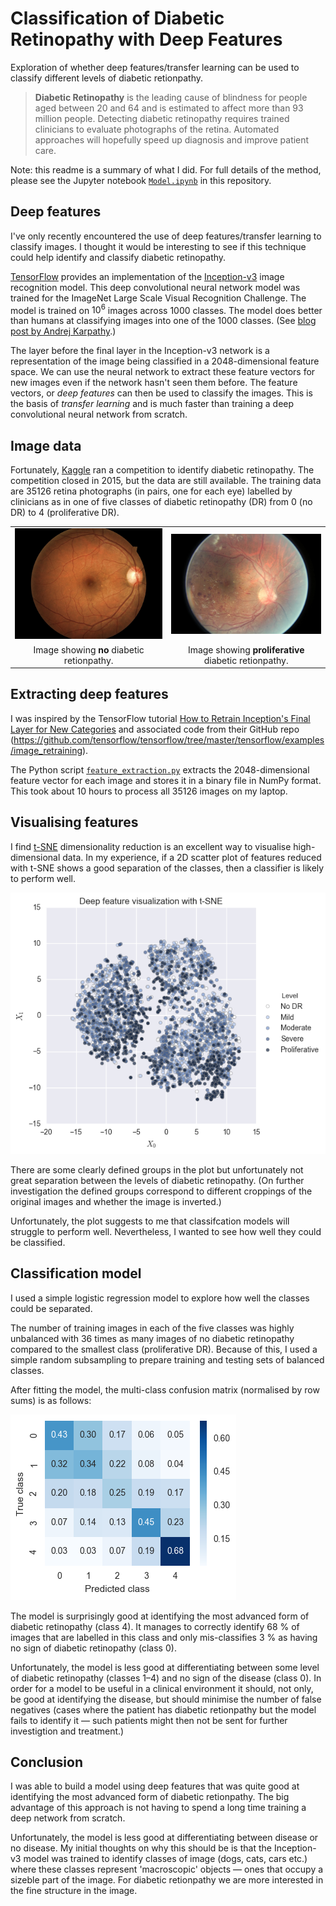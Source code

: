 
# Classification of Diabetic Retinopathy with Deep Features
Exploration of whether deep features/transfer learning can be used to classify different levels of diabetic retionpathy.

> **Diabetic Retinopathy** is the leading cause of blindness for people aged between 20 and 64 and is estimated to affect more than 93 million people. Detecting diabetic retinopathy requires trained clinicians to evaluate photographs of the retina. Automated approaches will hopefully speed up diagnosis and improve patient care.

Note: this readme is a summary of what I did. For full details of the method, please see the Jupyter notebook [`Model.ipynb`](Model.ipynb) in this repository.

## Deep features

I've only recently encountered the use of deep features/transfer learning to classify images. I thought it would be interesting to see if this technique could help identify and classify diabetic retinopathy. 

[TensorFlow](https://www.tensorflow.org) provides an implementation of the [Inception-v3](http://arxiv.org/abs/1512.00567) image recognition model. This deep convolutional neural network model was trained for the ImageNet Large Scale Visual Recognition Challenge. The model is trained on $10^6$ images across 1000 classes. The model does better than humans at classifying images into one of the 1000 classes. (See [blog post by Andrej Karpathy](http://karpathy.github.io/2014/09/02/what-i-learned-from-competing-against-a-convnet-on-imagenet/).) 

The layer before the final layer in the Inception-v3 network is a representation of the image being classified in a 2048-dimensional feature space. We can use the neural network to extract these feature vectors for new images even if the network hasn't seen them before. The feature vectors, or _deep features_ can then be used to classify the images. This is the basis of _transfer learning_ and is much faster than training a deep convolutional neural network from scratch.

## Image data

Fortunately, [Kaggle](https://www.kaggle.com) ran a competition to identify diabetic retinopathy. The competition closed in 2015, but the data are still available. The training data are 35126 retina photographs (in pairs, one for each eye) labelled by clinicians as in one of five classes of diabetic retinopathy (DR) from 0 (no DR) to 4 (proliferative DR).

<table> 
  <tr> 
    <td><img src="README.content/nodr.jpeg" alt="no diabetic retinopathy"></td> 
    <td><img src="README.content/proliferative.jpeg" alt="proliiferative diabetic retinopathy"></td> 
  </tr> 
  <tr> 
    <td><center>Image showing <b>no</b> diabetic retionpathy.</center></td> 
    <td><center>Image showing <b>proliferative</b> diabetic retionpathy.</center></td> 
  </tr> 
</table>

## Extracting deep features

I was inspired by the TensorFlow tutorial [How to Retrain Inception's Final Layer for New Categories](https://www.tensorflow.org/how_tos/image_retraining/) and associated code from their GitHub repo (https://github.com/tensorflow/tensorflow/tree/master/tensorflow/examples/image_retraining).

The Python script [`feature_extraction.py`](feature_extraction.py) extracts the 2048-dimensional feature vector for each image and stores it in a binary file in NumPy format. This took about 10 hours to process all 35126 images on my laptop.

## Visualising features

I find [t-SNE](https://lvdmaaten.github.io/tsne/) dimensionality reduction is an excellent way to visualise high-dimensional data. In my experience, if a 2D scatter plot of features reduced with t-SNE shows a good separation of the classes, then a classifier is likely to perform well. 

![t-SNE plot of feature vectors](README.content/tsne.png)

There are some clearly defined groups in the plot but unfortunately not great separation between the levels of diabetic retinopathy. (On further investigation the defined groups correspond to different croppings of the original images and whether the image is inverted.) 

Unfortunately, the plot suggests to me that classifcation models will struggle to perform well. Nevertheless, I wanted to see how well they could be classified.

## Classification model

I used a simple logistic regression model to explore how well the classes could be separated.

The number of training images in each of the five classes was highly unbalanced with 36 times as many images of no diabetic retinopathy compared to the smallest class (proliferative DR). Because of this, I used a simple random subsampling to prepare training and testing sets of balanced classes. 

After fitting the model, the multi-class confusion matrix (normalised by row sums) is as follows:

![Confusion matrix](README.content/cm.png)

The model is surprisingly good at identifying the most advanced form of diabetic retinopathy (class 4). It manages to correctly identify 68 % of images that are labelled in this class and only mis-classifies 3 % as having no sign of diabetic retinopathy (class 0).

Unfortunately, the model is less good at differentiating between some level of diabetic retinopathy (classes 1–4) and no sign of the disease (class 0). In order for a model to be useful in a clinical environment it should, not only, be good at identifying the disease, but should minimise the number of false negatives (cases where the patient has diabetic retionpathy but the model fails to identify it — such patients might then not be sent for further investigtion and treatment.)

## Conclusion

I was able to build a model using deep features that was quite good at identifying the most advanced form of diabetic retionpathy. The big advantage of this approach is not having to spend a long time training a deep network from scratch. 

Unfortunately, the model is less good at differentiating between disease or no disease. My initial thoughts on why this should be is that the Inception-v3 model was trained to identify classes of image (dogs, cats, cars etc.) where these classes represent 'macroscopic' objects — ones that occupy a sizeble part of the image. For diabetic retionpathy we are more interested in the fine structure in the image.  
